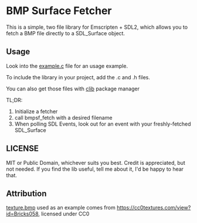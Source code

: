 # BMP Surface Fetcher

This is a simple, two file library for Emscripten + SDL2, which allows you to fetch a BMP file directly to a SDL_Surface object.

## Usage

Look into the [example.c] file for an usage example.

[example.c]: https://github.com/plabuda/blob/master/example.c

To include the library in your project, add the .c and .h files.

You can also get those files with [clib] package manager

[clib]: https://github.com/clibs/clib

TL;DR:
1. Initialize a fetcher
2. call bmpsf_fetch with a desired filename
3. When polling SDL Events, look out for an event with your freshly-fetched SDL_Surface

## LICENSE

MIT or Public Domain, whichever suits you best. Credit is appreciated, but not needed. If you find the lib useful, tell me about it, I'd be happy to hear that. 

## Attribution

[texture.bmp] used as an example comes from https://cc0textures.com/view?id=Bricks058, licensed under CC0

[texture.bmp]: https://github.com/plabuda/bmp_surface_fetcher/blob/master/texture.bmp
